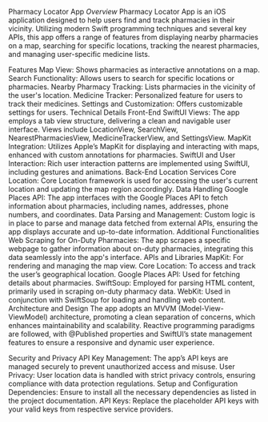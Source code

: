 Pharmacy Locator App
*Overview*
Pharmacy Locator App is an iOS application designed to help users find and track pharmacies in their vicinity. Utilizing modern Swift programming techniques and several key APIs, this app offers a range of features from displaying nearby pharmacies on a map, searching for specific locations, tracking the nearest pharmacies, and managing user-specific medicine lists.

Features
Map View: Shows pharmacies as interactive annotations on a map.
Search Functionality: Allows users to search for specific locations or pharmacies.
Nearby Pharmacy Tracking: Lists pharmacies in the vicinity of the user's location.
Medicine Tracker: Personalized feature for users to track their medicines.
Settings and Customization: Offers customizable settings for users.
Technical Details
Front-End
SwiftUI Views: The app employs a tab view structure, delivering a clean and navigable user interface. Views include LocationView, SearchView, NearestPharmaciesView, MedicineTrackerView, and SettingsView.
MapKit Integration: Utilizes Apple’s MapKit for displaying and interacting with maps, enhanced with custom annotations for pharmacies.
SwiftUI and User Interaction: Rich user interaction patterns are implemented using SwiftUI, including gestures and animations.
Back-End
Location Services
Core Location: Core Location framework is used for accessing the user's current location and updating the map region accordingly.
Data Handling
Google Places API: The app interfaces with the Google Places API to fetch information about pharmacies, including names, addresses, phone numbers, and coordinates.
Data Parsing and Management: Custom logic is in place to parse and manage data fetched from external APIs, ensuring the app displays accurate and up-to-date information.
Additional Functionalities
Web Scraping for On-Duty Pharmacies: The app scrapes a specific webpage to gather information about on-duty pharmacies, integrating this data seamlessly into the app's interface.
APIs and Libraries
MapKit: For rendering and managing the map view.
Core Location: To access and track the user’s geographical location.
Google Places API: Used for fetching details about pharmacies.
SwiftSoup: Employed for parsing HTML content, primarily used in scraping on-duty pharmacy data.
WebKit: Used in conjunction with SwiftSoup for loading and handling web content.
Architecture and Design
The app adopts an MVVM (Model-View-ViewModel) architecture, promoting a clean separation of concerns, which enhances maintainability and scalability. Reactive programming paradigms are followed, with @Published properties and SwiftUI’s state management features to ensure a responsive and dynamic user experience.

Security and Privacy
API Key Management: The app’s API keys are managed securely to prevent unauthorized access and misuse.
User Privacy: User location data is handled with strict privacy controls, ensuring compliance with data protection regulations.
Setup and Configuration
Dependencies: Ensure to install all the necessary dependencies as listed in the project documentation.
API Keys: Replace the placeholder API keys with your valid keys from respective service providers.
